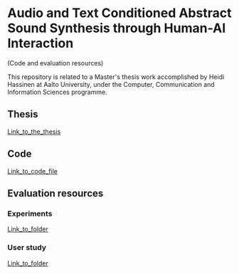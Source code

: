 # Audio and Text Conditioned Abstract Sound Synthesis through Human-AI Interaction
(Code and evaluation resources)

This repository is related to a Master's thesis work accomplished by Heidi Hassinen at Aalto University, under the Computer, Communication and Information Sciences programme.

## Thesis

[Link_to_the_thesis]()

## Code

[Link_to_code_file]()

## Evaluation resources

### Experiments

[Link_to_folder]()

### User study

[Link_to_folder]()
